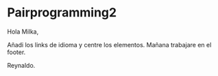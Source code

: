 # Pairprogramming2

Hola Milka,

Añadi los links de idioma y centre los elementos.
Mañana trabajare en el footer.

Reynaldo.
